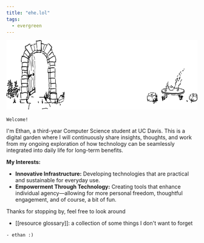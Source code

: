 ```yaml
---
title: "ehe.lol"
tags:
  - evergreen
---
```

<img src="./banner.svg" width="701" height="183">

```poetry
Welcome!
```

I'm Ethan, a third-year Computer Science student at UC Davis. This is a digital garden where I will continuously share insights, thoughts, and work from my ongoing exploration of how technology can be seamlessly integrated into daily life for long-term benefits.

**My Interests:**

- **Innovative Infrastructure:** Developing technologies that are practical and sustainable for everyday use.
- **Empowerment Through Technology:** Creating tools that enhance individual agency—allowing for more personal freedom, thoughtful engagement, and of course, a bit of fun.

Thanks for stopping by, feel free to look around
- [[resource glossary]]: a collection of some things I don't want to forget

```poetry
- ethan :)
```